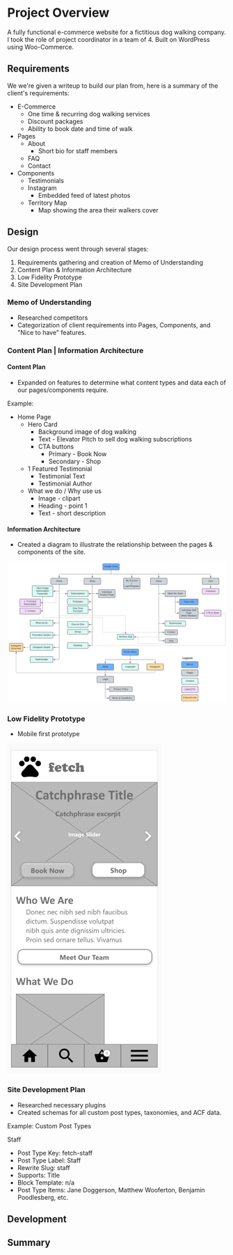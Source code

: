 # Project Overview

A fully functional e-commerce website for a fictitious dog walking company. I took the role of project coordinator in a team of 4. Built on WordPress using Woo-Commerce.

## Requirements

We we're given a writeup to build our plan from, here is a summary of the client's requirements:
- E-Commerce
    - One time & recurring dog walking services
    - Discount packages
    - Ability to book date and time of walk
- Pages
    - About
        - Short bio for staff members
    - FAQ
    - Contact
- Components
    - Testimonials
    - Instagram
        - Embedded feed of latest photos
    - Territory Map
        - Map showing the area their walkers cover


## Design

Our design process went through several stages:

1. Requirements gathering and creation of Memo of Understanding
2. Content Plan & Information Architecture
3. Low Fidelity Prototype
4. Site Development Plan

### Memo of Understanding
- Researched competitors
- Categorization of client requirements into Pages, Components, and "Nice to have" features.

### Content Plan | Information Architecture


#### Content Plan

- Expanded on features to determine what content types and data each of our pages/components require.

Example:
- Home Page
    - Hero Card
        - Background image of dog walking
        - Text - Elevator Pitch to sell dog walking subscriptions
        - CTA buttons
            - Primary - Book Now
            - Secondary - Shop
    - 1 Featured Testimonial
        - Testimonial Text
        - Testimonial Author
    - What we do / Why use us
        - Image - clipart 
        - Heading - point 1
        - Text - short description

#### Information Architecture
- Created a diagram to illustrate the relationship between the pages & components of the site.

![information architecture](Information-Architecture.svg)


### Low Fidelity Prototype
- Mobile first prototype

![low fidelity prototype](fetchPrototype.gif)

### Site Development Plan

- Researched necessary plugins
- Created schemas for all custom post types, taxonomies, and ACF data.

Example: Custom Post Types

Staff
- Post Type Key: fetch-staff
- Post Type Label: Staff
- Rewrite Slug: staff
- Supports: Title
- Block Template: n/a
- Post Type Items: Jane Doggerson,
    Matthew Wooferton, Benjamin Poodlesberg, etc. 


## Development

## Summary